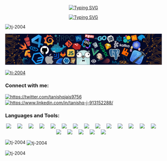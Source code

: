 <p align="center">
<a  href="https://git.io/typing-svg"><img src="https://readme-typing-svg.herokuapp.com?font=Fira+Code&pause=1000&color=00F73F&center=true&width=435&lines=Hi+👋+,+I'm+Tanishq+Jaiswal" alt="Typing SVG" /></a></p>

<p align="center">
<a  href="https://git.io/typing-svg"><img src="https://readme-typing-svg.herokuapp.com?font=Fira+Code&pause=1000&color=00F73F&center=true&width=700&lines=A+Passionate+Full+Stack+Developer+from+India." alt="Typing SVG" /></a></p>
<p align="left"> <img src="https://komarev.com/ghpvc/?username=tj-2004&label=Profile%20views&color=0e75b6&style=flat" alt="tj-2004" /> </p>
<p align="center">
  <img src="https://raw.githubusercontent.com/KevinPatel04/KevinPatel04/master/header.png" alt="s1834">
 </p>

<p align="left"> <a href="https://github.com/ryo-ma/github-profile-trophy"><img src="https://github-profile-trophy.vercel.app/?username=tj-2004" alt="tj-2004" /></a> </p>

<h3 align="left">Connect with me:</h3>
<p align="left">
<a href="https://twitter.com/https://twitter.com/tanishqjais9756" target="blank"><img align="center" src="https://raw.githubusercontent.com/rahuldkjain/github-profile-readme-generator/master/src/images/icons/Social/twitter.svg" alt="https://twitter.com/tanishqjais9756" height="30" width="40" /></a>
<a href="https://linkedin.com/in/https://www.linkedin.com/in/tanishq-j-913152288/" target="blank"><img align="center" src="https://raw.githubusercontent.com/rahuldkjain/github-profile-readme-generator/master/src/images/icons/Social/linked-in-alt.svg" alt="https://www.linkedin.com/in/tanishq-j-913152288/" height="30" width="40" /></a>
</p>

<h3 align="left">Languages and Tools:</h3>
<div align="center">
<img src="https://cdn.jsdelivr.net/gh/devicons/devicon@latest/icons/html5/html5-original.svg" height="40" />
  <img width="12" />
<img src="https://cdn.jsdelivr.net/gh/devicons/devicon@latest/icons/css3/css3-original.svg" height="40" />
  <img width="12" />
  <img src="https://cdn.jsdelivr.net/gh/devicons/devicon@latest/icons/bootstrap/bootstrap-original.svg"  height="40"/>
  <img width="12" />     
<img src="https://cdn.jsdelivr.net/gh/devicons/devicon@latest/icons/tailwindcss/tailwindcss-original.svg" height="40"   />
  <img width="12" />
<img src="https://cdn.jsdelivr.net/gh/devicons/devicon@latest/icons/javascript/javascript-original.svg" height="40" />
  <img width="12" />
<img src="https://cdn.jsdelivr.net/gh/devicons/devicon@latest/icons/babel/babel-original.svg" height = "40" />
  <img width="12" />
<img src="https://cdn.jsdelivr.net/gh/devicons/devicon@latest/icons/react/react-original.svg" height="40"/>
  <img width="12" />
<img src="https://cdn.jsdelivr.net/gh/devicons/devicon@latest/icons/git/git-original.svg" height = "40"/>
  <img width="12" />
 <img src="https://cdn.jsdelivr.net/gh/devicons/devicon@latest/icons/github/github-original.svg" height = "40" />
  <img width="12" />
<img src="https://cdn.jsdelivr.net/gh/devicons/devicon@latest/icons/nodejs/nodejs-plain.svg" height = "40" />
  <img width="12" />
<img src="https://cdn.jsdelivr.net/gh/devicons/devicon@latest/icons/express/express-original.svg" height = "40"/>
  <img width="12" />             
<img src="https://cdn.jsdelivr.net/gh/devicons/devicon@latest/icons/oauth/oauth-original.svg"  height = "40" />
  <img width="12" />
<img src="https://cdn.jsdelivr.net/gh/devicons/devicon@latest/icons/postgresql/postgresql-original.svg"  height = "40"/>
  <img width="12" />
<img src="https://cdn.jsdelivr.net/gh/devicons/devicon@latest/icons/sanity/sanity-original.svg" height = "40" />
  <img width="12" />
<img src="https://cdn.jsdelivr.net/gh/devicons/devicon@latest/icons/solidity/solidity-original.svg" height = "40" />
  <img width="12" />   
<img src="https://cdn.jsdelivr.net/gh/devicons/devicon@latest/icons/c/c-original.svg"  height = "40"/>
  <img width="12" />        
<img src="https://cdn.jsdelivr.net/gh/devicons/devicon@latest/icons/cplusplus/cplusplus-original.svg" height = "40"/>
  <img width="12" />                    
<img src="https://cdn.jsdelivr.net/gh/devicons/devicon@latest/icons/java/java-original.svg"  height = "40"/>
  <img width="12" /> 
<img src="https://cdn.jsdelivr.net/gh/devicons/devicon@latest/icons/python/python-original.svg" height = "40"/>
  <img width="12" />  
</div>  

<p><img align="left" src="https://github-readme-stats.vercel.app/api/top-langs?username=tj-2004&show_icons=true&locale=en&layout=compact" alt="tj-2004" /></p>

<p>&nbsp;<img align="center" src="https://github-readme-stats.vercel.app/api?username=tj-2004&show_icons=true&locale=en" alt="tj-2004" /></p>

<p><img align="center" src="https://github-readme-streak-stats.herokuapp.com/?user=tj-2004&" alt="tj-2004" /></p>
